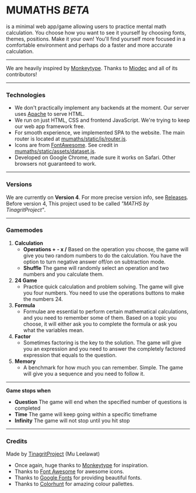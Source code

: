 # MUMATHS _**BETA**_
is a minimal web app/game allowing users to practice mental math calculation. You choose how you want to see it yourself by choosing fonts, themes, positions. Make it your own! You'll find yourself more focused in a comfortable environment and perhaps do a faster and more accurate calculation.
___
We are heavily inspired by [Monkeytype](https://github.com/monkeytypegame/monkeytype). Thanks to [Miodec](https://github.com/miodec) and all of its contributors!
___

### Technologies
- We don't practically implement any backends at the moment. Our server uses [Apache](https://httpd.apache.org/) to serve HTML.
- We run on just HTML, CSS and frontend JavaScript. We're trying to keep our web app framework free.
- For smooth experience, we implemented SPA to the website. The main router is located at [mumaths/static/js/router.js](https://github.com/tinagrit/mumaths/blob/main/static/js/router.js).
- Icons are from [FontAwesome](https://fontawesome.com/). See credit in [mumaths/static/assets/dataset.js](https://github.com/tinagrit/mumaths/blob/main/static/assets/dataset.js).
- Developed on Google Chrome, made sure it works on Safari. Other browsers not guaranteed to work.

___
### Versions
We are currently on **Version 4**. For more precise version info, see [Releases](https://github.com/tinagrit/mumaths/releases).
Before version 4, This project used to be called _"MATHS by TinagritProject"_. 
___
### Gamemodes
1. **Calculation**
    - **Operations + - x /** Based on the operation you choose, the game will give you two random numbers to do the calculation. You have the option to turn negative answer off/on on subtraction mode.
    - **Shuffle** The game will randomly select an operation and two numbers and you calculate them.
2. **24 Game** 
    - Practice quick calculation and problem solving. The game will give you four numbers. You need to use the operations buttons to make the numbers 24.  
3. **Formula**
    - Formulae are essential to perform certain mathematical calculations, and you need to remember some of them. Based on a topic you choose, it will either ask you to complete the formula or ask you what the variables mean.
4. **Factor**
    - Sometimes factoring is the key to the solution. The game will give you an expression and you need to answer the completely factored expression that equals to the question.
5. **Memory**
    - A benchmark for how much you can remember. Simple. The game will give you a sequence and you need to follow it.
___
**Game stops when**
- **Question** The game will end when the specified number of questions is completed
- **Time** The game will keep going within a specific timeframe
- **Infinity** The game will not stop until you hit stop
___
### Credits
Made by [TinagritProject](https://github.com/tinagrit) (Mu Leelawat)
- Once again, huge thanks to [Monkeytype](https://github.com/monkeytypegame/monkeytype) for inspiration.
- Thanks to [Font Awesome](https://fontawesome.com/) for awesome icons.
- Thanks to [Google Fonts](https://fonts.google.com/) for providing beautiful fonts.
- Thanks to [Colorhunt](https://colorhunt.co/) for amazing colour pallettes.
